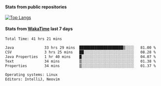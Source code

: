 #### Stats from public repositories

[![Top Langs](https://github-readme-stats.vercel.app/api/top-langs/?username=hyoghurt&layout=compact&exclude_repo=multiserver,docker_compose&langs_count=6)](https://github.com/anuraghazra/github-readme-stats)

#### Stats from [WakaTime](https://wakatime.com/@hyoghurt) last 7 days
<!--START_SECTION:waka-->

```txt
Total Time: 41 hrs 21 mins

Java              33 hrs 29 mins  ████████████████████▒░░░░   81.00 %
CSV               3 hrs 25 mins   ██░░░░░░░░░░░░░░░░░░░░░░░   08.28 %
Java Properties   1 hr 40 mins    █░░░░░░░░░░░░░░░░░░░░░░░░   04.07 %
Text              34 mins         ▒░░░░░░░░░░░░░░░░░░░░░░░░   01.38 %
Properties        34 mins         ▒░░░░░░░░░░░░░░░░░░░░░░░░   01.37 %

Operating systems: Linux
Editors: IntelliJ, Neovim
```

<!--END_SECTION:waka-->
